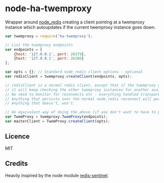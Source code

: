 node-ha-twemproxy
===================

Wrapper around [node_redis](https://github.com/mranney/node_redis) creating a client pointing at a twemproxy instance which autoupdates if the current twemproxy instance goes down.

```javascript
var twemproxy = require('ha-twemproxy');

// List the twemproxy endpoints
var endpoints = [
    {host: '127.0.0.1', port: 26379},
    {host: '127.0.0.1', port: 26380}
];

var opts = {}; // Standard node_redis client options - optional
var redisClient = twemproxy.createClient(endpoints, opts);

// redisClient is a normal redis client, except that if the twemproxy goes down
// it will keep checking the other twemproxy instances for another available instance of twemproxy and then connect to that.
// No need to monitor for reconnects etc - everything handled transparently
// Anything that persists over the normal node_redis reconnect will persist here. 
// Anything that doesn't, won't.

// An equivalent way of doing the above (if you don't want to have to pass the endpoints around all the time) is
var TwemProxy = twemproxy.TwemProxy(endpoints);
var masterClient = TwemProxy.createClient(opts);
```

## Licence ##
MIT

## Credits ##
Heavily inspired by the node module [redis-sentinel](https://www.npmjs.org/package/redis-sentinel).
